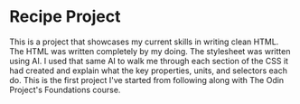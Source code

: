 # Recipe Project

This is a project that showcases my current skills in writing clean HTML. The HTML was written completely by my doing. The stylesheet was written using AI. I used that same AI to walk me through each section of the CSS it had created and explain what the key properties, units, and selectors each do. This is the first project I've started from following along with The Odin Project's Foundations course.
